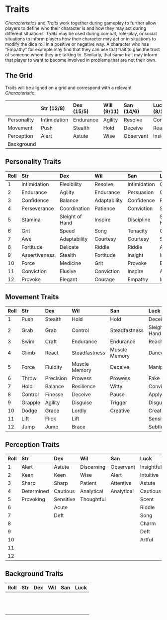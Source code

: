 # Traits

*Characteristics* and *Traits* work together during gameplay to further allow players to define who their character is and how they may act during different situations. *Traits* may be used during combat, role-play, or social situations to inform players how their character may act or in situations to modify the dice roll in a positive or negative way. A character who has “Empathy” for example may find that they can use that trait to gain the trust of someone whom they are talking to. Similarly, that same trait may inform that player to want to become involved in problems that are not their own. 

## The Grid
Traits will be aligned on a grid and correspond with a relevant *Characteristic*. 

|  | Str (12/8) | Dex (15/5) | Will (9/11)  | San (14/6) | Luck (8/12) |
|:--|:--|:--|:--|:--|:--|
| Personality | Intimidation | Endurance | Agility | Resolve | Confidence |
| Movement | Push | Stealth | Hold | Deceive |  Reach| 
| Perception | Alert | Astute | Wise | Observant | Insightful | 
| Background |  |  |  |  |  | 



## Personality Traits

| Roll | Str | Dex | Wil | San | Luck |
|:--|:--|:--|:--|:--|:--|
| 1 | Intimidation | Flexibility | Resolve  | Intimidation |  Confidence|
| 2 | Endurance | Agility | Endurance | Persuasion | Courtesy |
| 3 | Confidence | Balance | Adaptability | Confidence | Riddle |
| 4 | Perseverance | Coordination | Patience | Conviction | Song |
| 5 | Stamina | Sleight of Hand | Inspire | Discipline | Sleight of Hand |
| 6 | Grit | Speed | Song | Tenacity | Charm |
| 7 | Awe | Adaptability | Courtesy | Courtesy | Scent |
| 8 | Fortitude | Delicate | Riddle | Riddle | Assertiveness |
| 9 | Assertiveness | Stealth | Fortitude | Insight | Insight |
| 10 | Force | Medicine | Grit | Provoke | Empathy |
| 11 | Conviction | Elusive | Conviction | Inspire | Apathy |
| 12 | Provoke | Elegant | Courage | Empathy | Inspire |

## Movement Traits

| Roll | Str | Dex | Wil | San | Luck |
|:--|:--|:--|:--|:--|:--|
| 1 | Push | Stealth | Hold | Hold | Deceive  |
| 2 | Grab | Grab | Control | Steadfastness | Sleight of Hand |
| 3 | Swim | Craft | Endurance | Endurance | Reach |
| 4 | Climb | React | Steadfastness | Muscle Memory | Dance |
| 5 | Force | Fluidity | Muscle Memory | Deceive | Manipulate |
| 6 | Throw | Precision | Prowess | Prowess | Fake |
| 7 | Hold | Balance | Resilience | Witty | Convince |
| 8 | Control | Finesse | Deceive | Pause | Apply |
| 9 | Grapple | Agility | Disguise | Trigger | Disguise |
| 10 | Dodge | Grace | Lordly | Creative | Creative |
| 11 | Lift | Flick | Lift |  | Sensitive |
| 12 | Jump | Jump | Brace |  | Subtle |

## Perception Traits

| Roll | Str | Dex | Wil | San | Luck |
|:--|:--|:--|:--|:--|:--|
| 1 | Alert | Astute | Discerning | Observant | Insightful |
| 2 | Keen | Keen | Wise | Alert | Intuitive  |
| 3 | Sharp | Sharp | Patient | Attentive | Astute |
| 4 | Determined | Cautious | Analytical | Analytical | Cautious |
| 5 | Provoking | Sensitive | Thoughtful |  | Scent |
| 6 |  | Acute | |  | Riddle |
| 7 |  | Deft |  |  | Song |
| 8 |  |  |  |  | Charm |
| 9 |  |  |  |  | Deft |
| 10 |  |  |  |  | Artful |
| 11 |  |  |  |  |  |
| 12 |  |  |  |  |  |

## Background Traits

| Roll | Str | Dex | Wil | San | Luck |
|:--|:--|:--|:--|:--|:--|
|  |  |  |  |  | |
|  |  |  |  |  |  |
|  |  |  |  |  |  |
|  |  |  |  |  |  |
|  |  |  |  |  |  |
|  |  |  |  |  |  |
|  |  |  |  |  |  |
|  |  |  |  |  |  |
|  |  |  |  |  |  |
|  |  |  |  |  |  |
|  |  |  |  |  |  |
|  |  |  |  |  |  |